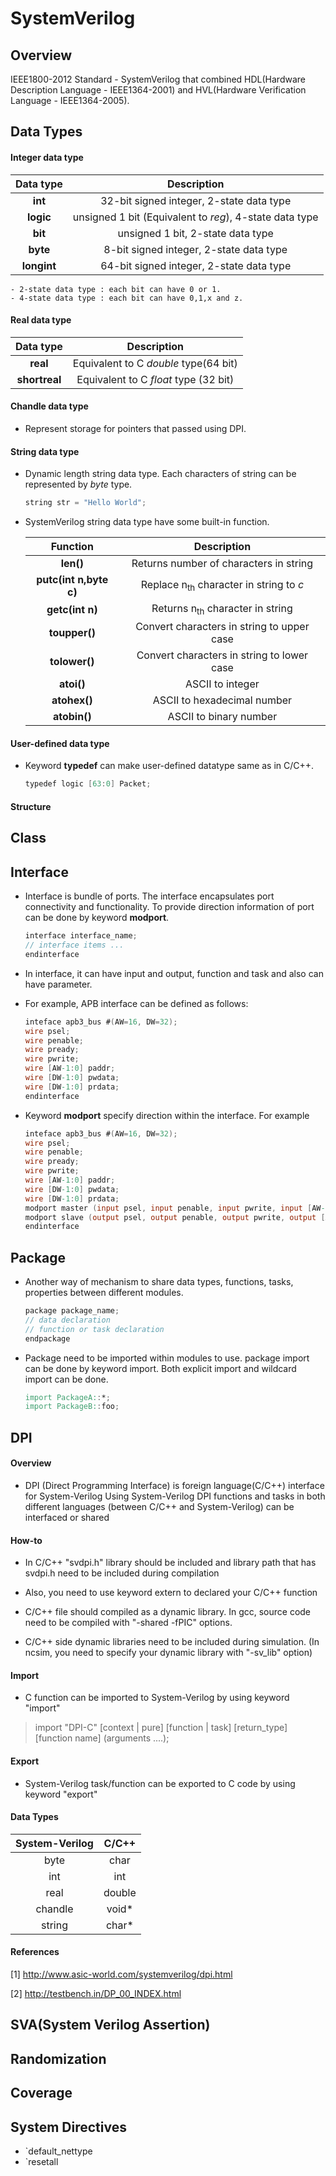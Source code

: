 # SystemVerilog
## Overview
IEEE1800-2012 Standard - SystemVerilog that combined HDL(Hardware Description Language - IEEE1364-2001) and HVL(Hardware Verification Language - IEEE1364-2005). 
## Data Types
#### Integer data type
|Data type|Description|
|:-:|:-:|
|**int**|32-bit signed integer, 2-state data type|
|**logic**|unsigned 1 bit (Equivalent to *reg*), 4-state data type|
|**bit**|unsigned 1 bit, 2-state data type|
|**byte**|8-bit signed integer, 2-state data type|
|**longint**|64-bit signed integer, 2-state data type|

    - 2-state data type : each bit can have 0 or 1.
    - 4-state data type : each bit can have 0,1,x and z. 

#### Real data type
|Data type|Description|
|:-:|:-:|
|**real**|Equivalent to C *double* type(64 bit)|
|**shortreal**|Equivalent to C *float* type (32 bit)|

#### Chandle data type
- Represent storage for pointers that passed using DPI.

#### String data type
- Dynamic length string data type. Each characters of string can be represented by *byte* type. 
	```Verilog
    string str = "Hello World";
    ```
- SystemVerilog string data type have some built-in function.

	|Function|Description|
	|:-:|:-:|
	|**len()**|Returns number of characters in string|
    |**putc(int n,byte c)**|Replace n<sub>th</sub> character in string to *c*|
    |**getc(int n)**|Returns n<sub>th</sub> character in string|
    |**toupper()**|Convert characters in string to upper case|
    |**tolower()**|Convert characters in string to lower case|
    |**atoi()**|ASCII to integer|
    |**atohex()**|ASCII to hexadecimal number|
    |**atobin()**|ASCII to binary number|

#### User-defined data type
- Keyword **typedef** can make user-defined datatype same as in C/C++. 
    ```Verilog
    typedef logic [63:0] Packet;
    ```

#### Structure
## Class
## Interface
- Interface is bundle of ports. The interface encapsulates port connectivity and functionality. To provide direction information of port can be done by keyword **modport**.  
	```Verilog
	interface interface_name;
	// interface items ...
	endinterface
	```

- In interface, it can have input and output, function and task and also can have parameter.


- For example, APB interface can be defined as follows:
	```Verilog
	inteface apb3_bus #(AW=16, DW=32);
	wire psel; 
	wire penable;
	wire pready;
	wire pwrite;
	wire [AW-1:0] paddr;
	wire [DW-1:0] pwdata;
	wire [DW-1:0] prdata;
	endinterface
	```

- Keyword **modport** specify direction within the interface. For example
	```Verilog
	inteface apb3_bus #(AW=16, DW=32);
	wire psel; 
	wire penable;
	wire pready;
	wire pwrite;
	wire [AW-1:0] paddr;
	wire [DW-1:0] pwdata;
	wire [DW-1:0] prdata;
	modport master (input psel, input penable, input pwrite, input [AW-1:0] paddr, input [DW-1:0] pwdata, output pready, output [DW-1:0] prdata);
	modport slave (output psel, output penable, output pwrite, output [AW-1:0] paddr, output [DW-1:0] pwdata, input pready, 	input [DW-1:0] prdata);
	endinterface
	```


## Package

- Another way of mechanism to share data types, functions, tasks, properties between different modules.	
	```Verilog
	package package_name;
	// data declaration
	// function or task declaration
	endpackage
	```


- Package need to be imported within modules to use. package import can be done by keyword import. Both explicit import and wildcard import can be done.
	```Verilog
	import PackageA::*;
	import PackageB::foo;
    ```


## DPI
#### **Overview**
- DPI (Direct Programming Interface) is foreign language(C/C++) interface for System-Verilog
Using System-Verilog DPI functions and tasks in both different languages (between C/C++ and System-Verilog) can be interfaced or shared


#### **How-to**

- In C/C++ "svdpi.h" library should be included and library path that has svdpi.h need to be included during compilation



- Also, you need to use keyword extern to declared your C/C++ function



- C/C++ file should compiled as a dynamic library. In gcc, source code need to be compiled with "-shared -fPIC" options.



- C/C++ side dynamic libraries need to be included during simulation. (In ncsim, you need to specify your dynamic library with "-sv_lib" option)



#### **Import**

- C function can be imported to System-Verilog by using keyword "import"



> import "DPI-C" [context | pure] [function | task] [return_type] \[function name] (arguments ....);


#### **Export**

- System-Verilog task/function can be exported to C code by using keyword "export"



#### **Data Types**

| System-Verilog | C/C++ |
|:-:|:-:|
|byte|char|
|int|int|
|real|double|
|chandle|void* |
|string|char* |


#### **References**

[1] http://www.asic-world.com/systemverilog/dpi.html

[2] http://testbench.in/DP_00_INDEX.html


## SVA(System Verilog Assertion)

## Randomization

## Coverage

## System Directives
- `default_nettype 
- `resetall
